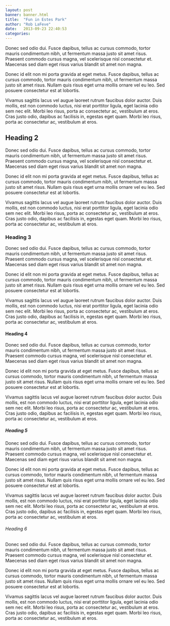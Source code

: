 ```yaml
---
layout: post
banner: banner.html
title:  "Fun in Estes Park"
author: "Rob LaFeve"
date:   2013-09-23 22:40:53
categories: 
---
```


Donec sed odio dui. Fusce dapibus, tellus ac cursus commodo, tortor mauris condimentum nibh, ut fermentum massa justo sit amet risus. Praesent commodo cursus magna, vel scelerisque nisl consectetur et. Maecenas sed diam eget risus varius blandit sit amet non magna.

Donec id elit non mi porta gravida at eget metus. Fusce dapibus, tellus ac cursus commodo, tortor mauris condimentum nibh, ut fermentum massa justo sit amet risus. Nullam quis risus eget urna mollis ornare vel eu leo. Sed posuere consectetur est at lobortis.

Vivamus sagittis lacus vel augue laoreet rutrum faucibus dolor auctor. Duis mollis, est non commodo luctus, nisi erat porttitor ligula, eget lacinia odio sem nec elit. Morbi leo risus, porta ac consectetur ac, vestibulum at eros. Cras justo odio, dapibus ac facilisis in, egestas eget quam. Morbi leo risus, porta ac consectetur ac, vestibulum at eros.

## Heading 2

Donec sed odio dui. Fusce dapibus, tellus ac cursus commodo, tortor mauris condimentum nibh, ut fermentum massa justo sit amet risus. Praesent commodo cursus magna, vel scelerisque nisl consectetur et. Maecenas sed diam eget risus varius blandit sit amet non magna.

Donec id elit non mi porta gravida at eget metus. Fusce dapibus, tellus ac cursus commodo, tortor mauris condimentum nibh, ut fermentum massa justo sit amet risus. Nullam quis risus eget urna mollis ornare vel eu leo. Sed posuere consectetur est at lobortis.

Vivamus sagittis lacus vel augue laoreet rutrum faucibus dolor auctor. Duis mollis, est non commodo luctus, nisi erat porttitor ligula, eget lacinia odio sem nec elit. Morbi leo risus, porta ac consectetur ac, vestibulum at eros. Cras justo odio, dapibus ac facilisis in, egestas eget quam. Morbi leo risus, porta ac consectetur ac, vestibulum at eros.

### Heading 3

Donec sed odio dui. Fusce dapibus, tellus ac cursus commodo, tortor mauris condimentum nibh, ut fermentum massa justo sit amet risus. Praesent commodo cursus magna, vel scelerisque nisl consectetur et. Maecenas sed diam eget risus varius blandit sit amet non magna.

Donec id elit non mi porta gravida at eget metus. Fusce dapibus, tellus ac cursus commodo, tortor mauris condimentum nibh, ut fermentum massa justo sit amet risus. Nullam quis risus eget urna mollis ornare vel eu leo. Sed posuere consectetur est at lobortis.

Vivamus sagittis lacus vel augue laoreet rutrum faucibus dolor auctor. Duis mollis, est non commodo luctus, nisi erat porttitor ligula, eget lacinia odio sem nec elit. Morbi leo risus, porta ac consectetur ac, vestibulum at eros. Cras justo odio, dapibus ac facilisis in, egestas eget quam. Morbi leo risus, porta ac consectetur ac, vestibulum at eros.

#### Heading 4

Donec sed odio dui. Fusce dapibus, tellus ac cursus commodo, tortor mauris condimentum nibh, ut fermentum massa justo sit amet risus. Praesent commodo cursus magna, vel scelerisque nisl consectetur et. Maecenas sed diam eget risus varius blandit sit amet non magna.

Donec id elit non mi porta gravida at eget metus. Fusce dapibus, tellus ac cursus commodo, tortor mauris condimentum nibh, ut fermentum massa justo sit amet risus. Nullam quis risus eget urna mollis ornare vel eu leo. Sed posuere consectetur est at lobortis.

Vivamus sagittis lacus vel augue laoreet rutrum faucibus dolor auctor. Duis mollis, est non commodo luctus, nisi erat porttitor ligula, eget lacinia odio sem nec elit. Morbi leo risus, porta ac consectetur ac, vestibulum at eros. Cras justo odio, dapibus ac facilisis in, egestas eget quam. Morbi leo risus, porta ac consectetur ac, vestibulum at eros.

##### Heading 5

Donec sed odio dui. Fusce dapibus, tellus ac cursus commodo, tortor mauris condimentum nibh, ut fermentum massa justo sit amet risus. Praesent commodo cursus magna, vel scelerisque nisl consectetur et. Maecenas sed diam eget risus varius blandit sit amet non magna.

Donec id elit non mi porta gravida at eget metus. Fusce dapibus, tellus ac cursus commodo, tortor mauris condimentum nibh, ut fermentum massa justo sit amet risus. Nullam quis risus eget urna mollis ornare vel eu leo. Sed posuere consectetur est at lobortis.

Vivamus sagittis lacus vel augue laoreet rutrum faucibus dolor auctor. Duis mollis, est non commodo luctus, nisi erat porttitor ligula, eget lacinia odio sem nec elit. Morbi leo risus, porta ac consectetur ac, vestibulum at eros. Cras justo odio, dapibus ac facilisis in, egestas eget quam. Morbi leo risus, porta ac consectetur ac, vestibulum at eros.

###### Heading 6

Donec sed odio dui. Fusce dapibus, tellus ac cursus commodo, tortor mauris condimentum nibh, ut fermentum massa justo sit amet risus. Praesent commodo cursus magna, vel scelerisque nisl consectetur et. Maecenas sed diam eget risus varius blandit sit amet non magna.

Donec id elit non mi porta gravida at eget metus. Fusce dapibus, tellus ac cursus commodo, tortor mauris condimentum nibh, ut fermentum massa justo sit amet risus. Nullam quis risus eget urna mollis ornare vel eu leo. Sed posuere consectetur est at lobortis.

Vivamus sagittis lacus vel augue laoreet rutrum faucibus dolor auctor. Duis mollis, est non commodo luctus, nisi erat porttitor ligula, eget lacinia odio sem nec elit. Morbi leo risus, porta ac consectetur ac, vestibulum at eros. Cras justo odio, dapibus ac facilisis in, egestas eget quam. Morbi leo risus, porta ac consectetur ac, vestibulum at eros.